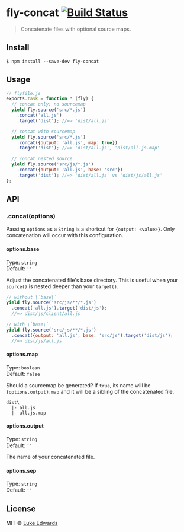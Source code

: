 # fly-concat [![Build Status](https://travis-ci.org/lukeed/fly-concat.svg?branch=master)](https://travis-ci.org/lukeed/fly-concat)

> Concatenate files with optional source maps.


## Install

```
$ npm install --save-dev fly-concat
```


## Usage

```js
// flyfile.js
exports.task = function * (fly) {
  // concat only; no sourcemap
  yield fly.source('src/*.js')
    .concat('all.js')
    .target('dist'); //=> 'dist/all.js'

  // concat with sourcemap
  yield fly.source('src/*.js')
    .concat({output: 'all.js', map: true})
    .target('dist'); //=> 'dist/all.js', 'dist/all.js.map'

  // concat nested source
  yield fly.source('src/js/*.js')
    .concat({output: 'all.js', base: 'src'})
    .target('dist'); //=> 'dist/all.js' vs 'dist/js/all.js'
};
```


## API

### .concat(options)

Passing `options` as a `String` is a shortcut for `{output: <value>}`. Only concatenation will occur with this configuration.

#### options.base

Type: `string`<br>
Default: `''`

Adjust the concatenated file's base directory. This is useful when your `source()` is nested deeper than your `target()`.

```js
// without \`base\`
yield fly.source('src/js/**/*.js')
  .concat('all.js').target('dist/js');
  //=> dist/js/client/all.js

// with \`base\`
yield fly.source('src/js/**/*.js')
  .concat({output: 'all.js', base: 'src/js').target('dist/js');
  //=> dist/js/all.js
```

#### options.map

Type: `boolean`<br>
Default: `false`

Should a sourcemap be generated? If `true`, its name will be `{options.output}.map` and it will be a sibling of the concatenated file.

```
dist\
  |- all.js
  |- all.js.map
```

#### options.output

Type: `string`<br>
Default: `''`

The name of your concatenated file.

#### options.sep

Type: `string`<br>
Default: `''`


## License

MIT © [Luke Edwards](https://lukeed.com)
